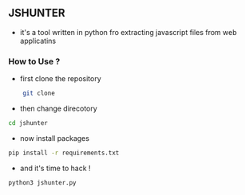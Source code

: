 ## JSHUNTER
- it's a tool written in python fro extracting javascript files from web applicatins

### How to Use ?
- first clone the repository  
```bash
    git clone
```

- then change direcotory
```bash
cd jshunter
```

- now install packages
```bash
pip install -r requirements.txt
```

- and it's time to hack !
```bash
python3 jshunter.py
```